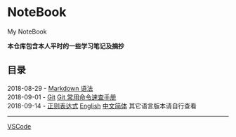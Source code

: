 # NoteBook
My NoteBook

**本仓库包含本人平时的一些学习笔记及摘抄**

## 目录

2018-08-29 - [Markdown 语法](https://github.com/ChanMenglin/NoteBook/blob/master/Markdown/Markdown.md)  
2018-09-01 - [Git](https://github.com/ChanMenglin/NoteBook/blob/master/Git/Git.md) [Git 常用命令速查手册](https://github.com/ChanMenglin/NoteBook/blob/master/Git/Git%20常用命令速查手册.md)  
2018-09-14 - [正则表达式](https://github.com/ChanMenglin/learn-regex) [English](https://github.com/ChanMenglin/learn-regex/blob/master/README.md) [中文简体](https://github.com/ChanMenglin/learn-regex/blob/master/README-cn.md) 其它语言版本请自行查看  


---

[VSCode](https://github.com/ChanMenglin/NoteBook/blob/master/VSCode/VSCode插件.md)  
